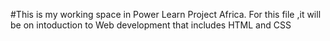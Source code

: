 #This is my working space in Power Learn Project Africa.
For this file ,it will be on intoduction to Web development that includes HTML and CSS
